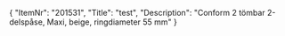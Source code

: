 {
  "ItemNr": "201531",
  "Title": "test",
  "Description": "Conform 2 tömbar 2-delspåse, Maxi, beige, ringdiameter 55 mm"
}